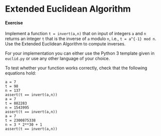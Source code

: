 # Extended Euclidean Algorithm

#### Exercise

Implement a function `t = invert(a,n)` that on input of integers `a` and `n` returns an integer `t` that is the inverse of `a` modulo `n`, i.e., `t = a^{-1} mod n`. Use the Extended Euclidean Algorithm to compute inverses.

For your implementation you can either use the Python 3 template given in `euclid.py` or use any other language of your choice.

To test whether your function works correctly, check that the following equations hold:

```
a = 7
t = 98
n = 137
assert(t == invert(a,n))
a = 7
t = 882283
n = 1543995
assert(t == invert(a,n))
a = 7
t = 2300875338
n = 3 * 2**30 + 1
assert(t == invert(a,n))
```

